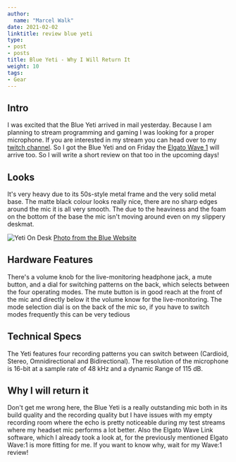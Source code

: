 ```yaml
---
author:
  name: "Marcel Walk"
date: 2021-02-02
linktitle: review blue yeti
type:
- post
- posts
title: Blue Yeti - Why I Will Return It
weight: 10
tags:
- Gear
---
```


## Intro
I was excited that the Blue Yeti arrived in mail yesterday.
Because I am planning to stream programming and gaming I was looking for a proper microphone.
If you are interested in my stream you can head over to my [twitch channel](https://www.twitch.tv/marcelwalk).
So I got the Blue Yeti and on Friday the [Elgato Wave 1](https://www.elgato.com/en/wave-1) will arrive too. So I will write a short review on that too in the upcoming days!

## Looks
It's very heavy due to its 50s-style metal frame and the very solid metal base.
The matte black colour looks really nice, there are no sharp edges around the mic it is all very smooth.
The due to the heaviness and the foam on the bottom of the base the mic isn't moving around even on my slippery deskmat.

![Yeti On Desk](https://s3.amazonaws.com/cd.bluemic.com/img/tyoy/17.jpg)
[Photo from the Blue Website](https://www.bluemic.com/en-us/products/yeti/)

## Hardware Features
There's a volume knob for the live-monitoring headphone jack, a mute button, and a dial for switching patterns on the back, which selects between the four operating modes. The mute button is in good reach at the front of the mic and directly below it the volume know for the live-monitoring.
The mode selection dial is on the back of the mic so, if you have to switch modes frequently this can be very tedious

## Technical Specs

The Yeti features four recording patterns you can switch between (Cardioid, Stereo, Omnidirectional and Bidirectional). The resolution of the microphone is 16-bit at a sample rate of 48 kHz and a dynamic Range of 115 dB.

## Why I will return it
Don't get me wrong here, the Blue Yeti is a really outstanding mic both in its build quality and the recording quality
but I have issues with my empty recording room where the echo is pretty noticeable during my test streams where my headset mic performs a lot better.
Also the Elgato Wave Link software, which I already took a look at, for the previously mentioned Elgato Wave:1 is more fitting for me.
If you want to know why, wait for my Wave:1 review!